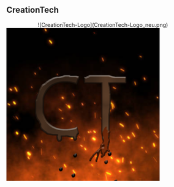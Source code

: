 ## CreationTech

<center> ![CreationTech-Logo](CreationTech-Logo_neu.png) </center>

<img style="float:center" src="./CreationTech-Logo_neu.png" width="400">
